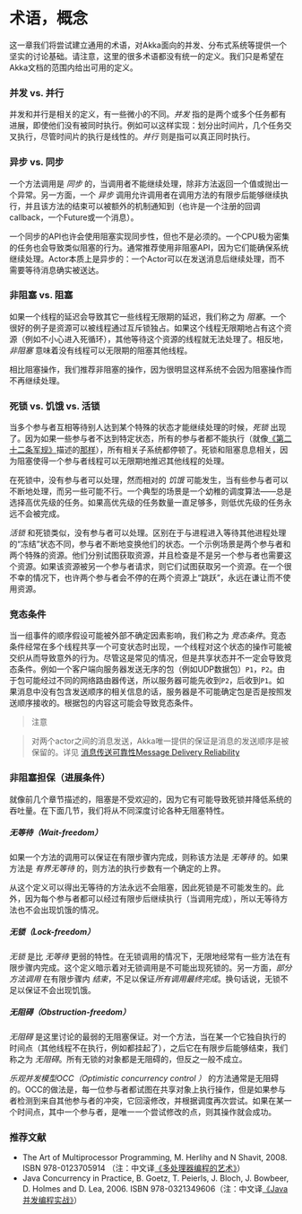 # 术语，概念

这一章我们将尝试建立通用的术语，对Akka面向的并发、分布式系统等提供一个坚实的讨论基础。请注意，这里的很多术语都没有统一的定义。我们只是希望在Akka文档的范围内给出可用的定义。

### 并发 vs. 并行

并发和并行是相关的定义，有一些微小的不同。*并发* 指的是两个或多个任务都有进展，即使他们没有被同时执行。例如可以这样实现：划分出时间片，几个任务交叉执行，尽管时间片的执行是线性的。*并行* 则是指可以真正同时执行。

### 异步 vs. 同步

一个方法调用是 *同步* 的，当调用者不能继续处理，除非方法返回一个值或抛出一个异常。另一方面，一个 *异步* 调用允许调用者在调用方法的有限步后能够继续执行，并且该方法的结束可以被额外的机制通知到（也许是一个注册的回调callback，一个Future或一个消息）。

一个同步的API也许会使用阻塞实现同步性，但也不是必须的。一个CPU极为密集的任务也会导致类似阻塞的行为。通常推荐使用非阻塞API，因为它们能确保系统继续处理。Actor本质上是异步的：一个Actor可以在发送消息后继续处理，而不需要等待消息确实被送达。

### 非阻塞 vs. 阻塞

如果一个线程的延迟会导致其它一些线程无限期的延迟，我们称之为 *阻塞*。一个很好的例子是资源可以被线程通过互斥锁独占。如果这个线程无限期地占有这个资源（例如不小心进入死循环），其他等待这个资源的线程就无法处理了。相反地，*非阻塞* 意味着没有线程可以无限期的阻塞其他线程。

相比阻塞操作，我们推荐非阻塞的操作，因为很明显这样系统不会因为阻塞操作而不再继续处理。


### 死锁 vs. 饥饿 vs. 活锁

当多个参与者互相等待别人达到某个特殊的状态才能继续处理的时候，*死锁* 出现了。因为如果一些参与者不达到特定状态，所有的参与者都不能执行（就像[《第二十二条军规》](http://en.wikipedia.org/wiki/Catch-22)描述的<a href="http://en.wikipedia.org/wiki/Catch-22_(logic)">那样</a>），所有相关子系统都停顿了。死锁和阻塞息息相关，因为阻塞使得一个参与者线程可以无限期地推迟其他线程的处理。

在死锁中，没有参与者可以处理，然而相对的 *饥饿* 可能发生，当有些参与者可以不断地处理，而另一些可能不行。一个典型的场景是一个幼稚的调度算法——总是选择高优先级的任务。如果高优先级的任务数量一直足够多，则低优先级的任务永远不会被完成。

*活锁* 和死锁类似，没有参与者可以处理。区别在于与进程进入等待其他进程处理的“冻结”状态不同，参与者不断地变换他们的状态。一个示例场景是两个参与者和两个特殊的资源。他们分别试图获取资源，并且检查是不是另一个参与者也需要这个资源。如果该资源被另一个参与者请求，则它们试图获取另一个资源。在一个很不幸的情况下，也许两个参与者会不停的在两个资源上“跳跃”，永远在谦让而不使用资源。

### 竞态条件

当一组事件的顺序假设可能被外部不确定因素影响，我们称之为 *竞态条件*。竞态条件经常在多个线程共享一个可变状态时出现，一个线程对这个状态的操作可能被交织从而导致意外的行为。尽管这是常见的情况，但是共享状态并不一定会导致竞态条件。例如一个客户端向服务器发送无序的包（例如UDP数据包）`P1`，`P2`。由于包可能经过不同的网络路由器传送，所以服务器可能先收到`P2`，后收到`P1`。如果消息中没有包含发送顺序的相关信息的话，服务器是不可能确定包是否是按照发送顺序接收的。根据包的内容这可能会导致竞态条件。

> 注意

> 对两个actor之间的消息发送，Akka唯一提供的保证是消息的发送顺序是被保留的。详见 [消息传送可靠性Message Delivery Reliability](08_message_delivery_reliability.md)


### 非阻塞担保（进展条件）

就像前几个章节描述的，阻塞是不受欢迎的，因为它有可能导致死锁并降低系统的吞吐量。在下面几节，我们将从不同深度讨论各种无阻塞特性。


##### 无等待（Wait-freedom）

如果一个方法的调用可以保证在有限步骤内完成，则称该方法是 *无等待* 的。如果方法是 *有界无等待* 的，则方法的执行步数有一个确定的上界。

从这个定义可以得出无等待的方法永远不会阻塞，因此死锁是不可能发生的。此外，因为每个参与者都可以经过有限步后继续执行（当调用完成），所以无等待方法也不会出现饥饿的情况。

##### 无锁（Lock-freedom）

*无锁* 是比 *无等待* 更弱的特性。在无锁调用的情况下，无限地经常有一些方法在有限步骤内完成。这个定义暗示着对无锁调用是不可能出现死锁的。另一方面，*部分方法调用* 在有限步骤内 *结束*，不足以保证*所有调用最终完成*。换句话说，无锁不足以保证不会出现饥饿。

##### 无阻碍（Obstruction-freedom）

*无阻碍* 是这里讨论的最弱的无阻塞保证。对一个方法，当在某一个它独自执行的时间点（其他线程不在执行，例如都挂起了），之后它在有限步后能够结束，我们称之为 *无阻碍*。所有无锁的对象都是无阻碍的，但反之一般不成立。

*乐观并发模型OCC（Optimistic concurrency control ）* 的方法通常是无阻碍的。OCC的做法是，每一位参与者都试图在共享对象上执行操作，但是如果参与者检测到来自其他参与者的冲突，它回滚修改，并根据调度再次尝试。如果在某一个时间点，其中一个参与者，是唯一一个尝试修改的点，则其操作就会成功。

### 推荐文献

* The Art of Multiprocessor Programming, M. Herlihy and N Shavit, 2008. ISBN 978-0123705914 （注：中文译[《多处理器编程的艺术》](http://book.douban.com/subject/3901836/)）
* Java Concurrency in Practice, B. Goetz, T. Peierls, J. Bloch, J. Bowbeer, D. Holmes and D. Lea, 2006. ISBN 978-0321349606（注：中文译[《Java并发编程实战》](http://book.douban.com/subject/10484692/)）





